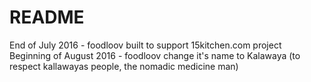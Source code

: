 # README

End of July 2016 - foodloov built to support 15kitchen.com project
<br>
Beginning of August 2016 - foodloov change it's name to Kalawaya (to respect kallawayas people, the nomadic medicine man)
